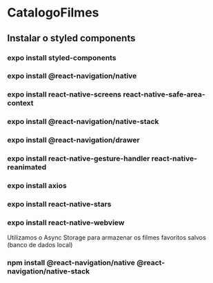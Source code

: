 # CatalogoFilmes

## Instalar o styled components
### expo install styled-components
### expo install @react-navigation/native
### expo install react-native-screens react-native-safe-area-context
### expo install @react-navigation/native-stack
### expo install @react-navigation/drawer
### expo install react-native-gesture-handler react-native-reanimated
### expo install axios
### expo install react-native-stars
### expo install react-native-webview

Utilizamos o Async Storage para armazenar os filmes favoritos salvos (banco de dados local)
### npm install @react-navigation/native @react-navigation/native-stack

